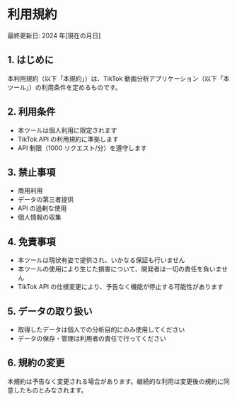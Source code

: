 # 利用規約

最終更新日: 2024 年[現在の月日]

## 1. はじめに

本利用規約（以下「本規約」）は、TikTok 動画分析アプリケーション（以下「本ツール」）の利用条件を定めるものです。

## 2. 利用条件

- 本ツールは個人利用に限定されます
- TikTok API の利用規約に準拠します
- API 制限（1000 リクエスト/分）を遵守します

## 3. 禁止事項

- 商用利用
- データの第三者提供
- API の過剰な使用
- 個人情報の収集

## 4. 免責事項

- 本ツールは現状有姿で提供され、いかなる保証も行いません
- 本ツールの使用により生じた損害について、開発者は一切の責任を負いません
- TikTok API の仕様変更により、予告なく機能が停止する可能性があります

## 5. データの取り扱い

- 取得したデータは個人での分析目的にのみ使用してください
- データの保存・管理は利用者の責任で行ってください

## 6. 規約の変更

本規約は予告なく変更される場合があります。継続的な利用は変更後の規約に同意したものとみなされます。
